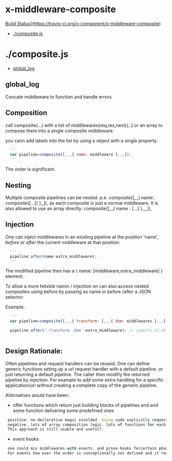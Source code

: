 # x-middleware-composite

[Build Status](https://travis-ci.org/x-component/x-middleware-composite.png?v1.0.0)](https://travis-ci.org/x-component/x-middleware-composite)

- [./composite.js](#compositejs) 

# ./composite.js

  - [global_log](#global_log)

## global_log

  Concate middleware to function and handle errors
  
  Composition
  -----------
  call composite(...) with a list of middlewares(req,res,next){..} or an array to compose them into a single composite middleware.
  
  you cann add labels into the list by using a object with a single property:
  
```js
  '''
  var pipeline=composite([,,,{ name: middleware },,,]);
  '''
```

  
  The order is significant.
  
  Nesting
  -------
  Multiple composite pipelines can be nested: p.e.  composite([,,,{ name : composite([...]) },,]), as each composite is just
  a normal middleware. It is also allowed to use an array directly: composite([,,,{ name : [...] },,,,]),
  
  
  Injection
  ---------
  One can inject middlewares in an existing pipeline at the position 'name', *before* or *after* the current middleware at that position:
  
```js
  '''
  pipeline.after(name:extra_middleware);
  '''
```

  
  The modified pipeline then has a { name: [middleware,extra_middleware] } element.
  
  To allow a more felixble namin / injection on can also access nested composites using before by passing
  as name in before /after a JSON selector:
  
  Example:
```js
  '''
  var pipeline=composite([,,,{ transform: [,,,{ dom: middlewares },,,] },,,,]);
```

  
```js
  pipeline.after('.transform .dom':extra_middleware); // inserts it at the nested position
  '''
```

  
  Design Rationale:
  -------
  Often pipelines and request handlers can be reused. One can define generic functions seting up a url request handler with a default pipeline.
  or just returning a default pipeline. The caller then modifiy the returned pipeline by injection.
  For example to add some extra handling for a specific application/url
  without creating a complete copy of the generic pipeline.
  
  Alternatives would have been:
   - offer functions which return just building blocks of pipelines and and some function delivering some predefined ones
```js
 positive: no declerative magic involded. Using code explicitly requests building blocks and composes them.
 negative: lots of array composition logic, lots of functions for each eventual possibility.
 This approach is still usable and usefull.
```

  
   - event hooks
```js
 one could mix middlewares with events, and prove hooks forcertain phases within the pipeline.
 For events how ever the order is conceptionally not defined and it results in a mixing of event concepts and middleware concepts.
```

